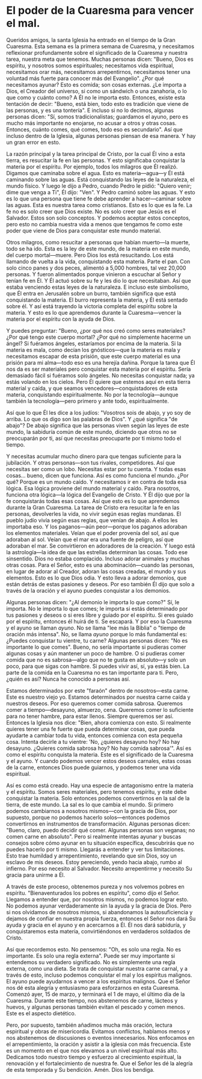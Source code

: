 # El poder de la Cuaresma para vencer el mal.

Queridos amigos, la santa Iglesia ha entrado en el tiempo de la Gran Cuaresma. Esta semana es la primera semana de Cuaresma, y necesitamos reflexionar profundamente sobre el significado de la Cuaresma y nuestra tarea, nuestra meta que tenemos. Muchas personas dicen: "Bueno, Dios es espíritu, y nosotros somos espirituales; necesitamos vida espiritual, necesitamos orar más, necesitamos arrepentirnos, necesitamos tener una voluntad más fuerte para conocer más del Evangelio". ¿Por qué necesitamos ayunar? Esto es comida; son cosas externas. ¿Le importa a Dios, el Creador del universo, si como un sándwich o una zanahoria, o lo que como y cuánto como? A Él no le importa esto. Entonces, existe esta tentación de decir: "Bueno, está bien, todo esto es tradición que viene de las personas, y es una tontería". E incluso si no lo decimos, algunas personas dicen: "Sí, somos tradicionalistas; guardamos el ayuno, pero es mucho más importante no enojarse, no acusar a otros y otras cosas. Entonces, cuánto comes, qué comes, todo eso es secundario". Así que incluso dentro de la Iglesia, algunas personas piensan de esa manera. Y hay un gran error en esto.

La razón principal y la tarea principal de Cristo, por la cual Él vino a esta tierra, es resucitar la fe en las personas. Y esto significaba conquistar la materia por el espíritu. Por ejemplo, todos los milagros que Él realizó. Digamos que caminaba sobre el agua. Esto es materia—agua—y Él está caminando sobre las aguas. Está conquistando las leyes de la naturaleza, el mundo físico. Y luego le dijo a Pedro, cuando Pedro le pidió: "Quiero venir; dime que venga a Ti", Él dijo: "Ven". Y Pedro caminó sobre las aguas. Y esto es lo que una persona que tiene fe debe aprender a hacer—caminar sobre las aguas. Esta es nuestra tarea como cristianos. Esto es lo que es la fe. La fe no es solo creer que Dios existe. No es solo creer que Jesús es el Salvador. Estos son solo conceptos. Y podemos aceptar estos conceptos, pero esto no cambia nuestra vida a menos que tengamos fe como este poder que viene de Dios para conquistar este mundo material.

Otros milagros, como resucitar a personas que habían muerto—la muerte, todo se ha ido. Esta es la ley de este mundo, de la materia en este mundo, del cuerpo mortal—muere. Pero Dios los está resucitando. Los está llamando de vuelta a la vida, conquistando esta materia. Parte el pan. Con solo cinco panes y dos peces, alimentó a 5,000 hombres, tal vez 20,000 personas. Y fueron alimentados porque vinieron a escuchar al Señor y tenían fe en Él. Y Él actuó sobre su fe y les dio lo que necesitaban. Así que estaba venciendo estas leyes de la naturaleza. E incluso este simbolismo, que Él entra en Jerusalén sobre un burro, también significa que está conquistando la materia. El burro representa la materia, y Él está sentado sobre él. Y así está trayendo la victoria completa del espíritu sobre la materia. Y esto es lo que aprendemos durante la Cuaresma—vencer la materia por el espíritu con la ayuda de Dios.

Y puedes preguntar: "Bueno, ¿por qué nos creó como seres materiales? ¿Por qué tengo este cuerpo mortal? ¿Por qué no simplemente hacerme un ángel? Si fuéramos ángeles, estaríamos por encima de la materia. Si la materia es mala, como decían los gnósticos—que la materia es mala y necesitamos escapar de esta prisión, que este cuerpo material es una prisión para mi alma—todo eso es una herejía dañina. Porque la tarea que Él nos da es ser materiales pero conquistar esta materia por el espíritu. Sería demasiado fácil si fuéramos solo ángeles. No necesitas conquistar nada; ya estás volando en los cielos. Pero Él quiere que estemos aquí en esta tierra material y caída, y que seamos vencedores—conquistadores de esta materia, conquistando espiritualmente. No por la tecnología—aunque también la tecnología—pero primero y ante todo, espiritualmente.

Así que lo que Él les dice a los judíos: "Vosotros sois de abajo, y yo soy de arriba. Lo que os digo son las palabras de Dios". Y ¿qué significa "de abajo"? De abajo significa que las personas viven según las leyes de este mundo, la sabiduría común de este mundo, diciendo que otros no se preocuparán por ti, así que necesitas preocuparte por ti mismo todo el tiempo.

Y necesitas acumular mucho dinero para que tengas suficiente para la jubilación. Y otras personas—son tus rivales, competidores. Así que necesitas ser como un lobo. Necesitas estar por tu cuenta. Y todas esas cosas... bueno, dicen que funciona. Así es como funciona el mundo. ¿Por qué? Porque es un mundo caído. Y necesitamos ir en contra de toda esa lógica. Esa lógica proviene del mundo material y caído. Para nosotros, funciona otra lógica—la lógica del Evangelio de Cristo. Y Él dijo que por la fe conquistarás todas esas cosas. Así que esto es lo que aprendemos durante la Gran Cuaresma. La tarea de Cristo era resucitar la fe en las personas, devolverles la vida, no vivir según esas reglas mundanas. El pueblo judío vivía según esas reglas, que venían de abajo. A ellos les importaba eso. Y los paganos—aún peor—porque los paganos adoraban los elementos materiales. Veían que el poder provenía del sol, así que adoraban al sol. Veían que el mar era una fuente de peligro, así que adoraban el mar. Se convirtieron en adoradores de la creación. Y luego está la astrología—la idea de que las estrellas determinan las cosas. Todo ese sinsentido. Dios no estaba complacido. Incluso adorar animales y muchas otras cosas. Para el Señor, esto es una abominación—cuando las personas, en lugar de adorar al Creador, adoran las cosas creadas, el mundo y sus elementos. Esto es lo que Dios odia. Y esto lleva a adorar demonios, que están detrás de estas pasiones y deseos. Por eso también Él dijo que solo a través de la oración y el ayuno puedes conquistar a los demonios.

Algunas personas dicen: "¿Al demonio le importa lo que como?" Sí, le importa. No le importa lo que comes; le importa si estás determinado por tus pasiones y deseos o si eres libre y guiado por el espíritu. Si eres guiado por el espíritu, entonces él huirá de ti. Se escapará. Y por eso la Cuaresma y el ayuno se llaman *ayuno*. No se llama "lee más la Biblia" o "tiempo de oración más intensa". No, se llama *ayuno* porque lo más fundamental es: ¿Puedes conquistar tu vientre, tu carne? Algunas personas dicen: "No es importante lo que comes". Bueno, no sería importante si pudieras comer algunas cosas y aún mantener un poco de hambre. O si pudieras comer comida que no es sabrosa—algo que no te gusta en absoluto—y solo un poco, para que sigas con hambre. Si puedes vivir así, sí, ya estás bien. La parte de la comida en la Cuaresma no es tan importante para ti. Pero, ¿quién es así? Nunca he conocido a personas así.

Estamos determinados por este "faraón" dentro de nosotros—esta carne. Este es nuestro viejo yo. Estamos determinados por nuestra carne caída y nuestros deseos. Por eso queremos comer comida sabrosa. Queremos comer a tiempo—desayuno, almuerzo, cena. Queremos comer lo suficiente para no tener hambre, para estar llenos. Siempre queremos ser así. Entonces la Iglesia nos dice: "Bien, ahora comienza con esto. Si realmente quieres tener una fe fuerte que pueda determinar cosas, que pueda ayudarte a cambiar toda tu vida, entonces comienza con esta pequeña cosa. Intenta decirle a tu vientre: 'No, ¿quieres desayuno hoy? No hay desayuno. ¿Quieres comida sabrosa hoy? No hay comida sabrosa'". Así es como el espíritu conquista la materia. Este es el significado de la Cuaresma y el ayuno. Y cuando podemos vencer estos deseos carnales, estas cosas de la carne, entonces Dios puede guiarnos, y podemos tener una vida espiritual.

Así es como está creado. Hay una especie de antagonismo entre la materia y el espíritu. Somos seres materiales, pero tenemos espíritu, y este debe conquistar la materia. Solo entonces podemos convertirnos en la sal de la tierra, de este mundo. La sal es lo que cambia el mundo. Si primero podemos cambiarnos a nosotros mismos—con la gracia de Dios, por supuesto, porque no podemos hacerlo solos—entonces podemos convertirnos en instrumentos de transformación. Algunas personas dicen: "Bueno, claro, puedo decidir qué comer. Algunas personas son veganas; no comen carne en absoluto". Pero si realmente intentas ayunar y buscas consejos sobre cómo ayunar en tu situación específica, descubrirás que no puedes hacerlo por ti mismo. Llegarás a entender y ver tus limitaciones. Esto trae humildad y arrepentimiento, revelando que sin Dios, soy un esclavo de mis deseos. Estoy pereciendo, yendo hacia abajo, rumbo al infierno. Por eso necesito al Salvador. Necesito arrepentirme y necesito Su gracia para unirme a Él.

A través de este proceso, obtenemos pureza y nos volvemos pobres en espíritu. "Bienaventurados los pobres en espíritu", como dijo el Señor. Llegamos a entender que, por nosotros mismos, no podemos lograr esto. No podemos ayunar verdaderamente sin la ayuda y la gracia de Dios. Pero si nos olvidamos de nosotros mismos, si abandonamos la autosuficiencia y dejamos de confiar en nuestra propia fuerza, entonces el Señor nos dará Su ayuda y gracia en el ayuno y en acercarnos a Él. Él nos dará sabiduría, y conquistaremos esta materia, convirtiéndonos en verdaderos soldados de Cristo.

Así que recordemos esto. No pensemos: "Oh, es solo una regla. No es importante. Es solo una regla externa". Puede ser muy importante si entendemos su verdadero significado. No es simplemente una regla externa, como una dieta. Se trata de conquistar nuestra carne carnal, y a través de esto, incluso podemos conquistar el mal y los espíritus malignos. El ayuno puede ayudarnos a vencer a los espíritus malignos. Que el Señor nos dé esta alegría y entusiasmo para esforzarnos en esta Cuaresma. Comenzó ayer, 15 de marzo, y terminará el 1 de mayo, el último día de la Cuaresma. Durante este tiempo, nos abstenemos de carne, lácteos y huevos, y algunas personas también evitan el pescado y comen menos. Este es el aspecto dietético.

Pero, por supuesto, también añadimos mucha más oración, lectura espiritual y obras de misericordia. Evitamos conflictos, hablamos menos y nos abstenemos de discusiones o eventos innecesarios. Nos enfocamos en el arrepentimiento, la oración y asistir a la iglesia con más frecuencia. Este es un momento en el que nos elevamos a un nivel espiritual más alto. Dedicamos todo nuestro tiempo y esfuerzo al crecimiento espiritual, la renovación y el fortalecimiento de nuestra fe. Que el Señor les dé la alegría de esta temporada y Su bendición. Amén. Dios los bendiga.

